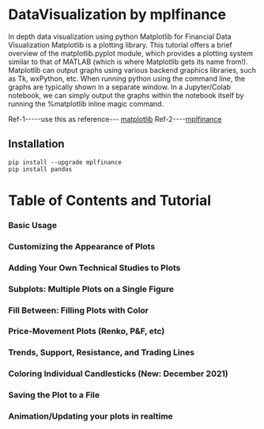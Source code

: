 # DataVisualization by mplfinance
In depth data visualization using python
Matplotlib for Financial Data Visualization
Matplotlib is a plotting library.
This tutorial offers a brief overview of the matplotlib.pyplot module, which provides a plotting system similar to that of MATLAB (which is where Matplotlib gets its name from!).
Matplotlib can output graphs using various backend graphics libraries, such as Tk, wxPython, etc. When running python using the command line, the graphs are typically shown in a separate window. In a Jupyter/Colab notebook, we can simply output the graphs within the notebook itself by running the %matplotlib inline magic command.

Ref-1-----use this as reference--- [matplotlib](https://matplotlib.org/stable/users/explain/quick_start.html)
Ref-2----[mplfinance](https://llego.dev/posts/matplotlib-financial-data-visualization/#matplotlib-architecture)

## Installation



```
pip install --upgrade mplfinance
pip install pandas
```

# Table of Contents and Tutorial
### Basic Usage
### Customizing the Appearance of Plots
### Adding Your Own Technical Studies to Plots
### Subplots: Multiple Plots on a Single Figure
### Fill Between: Filling Plots with Color
### Price-Movement Plots (Renko, P&F, etc)
### Trends, Support, Resistance, and Trading Lines
### Coloring Individual Candlesticks (New: December 2021)
### Saving the Plot to a File
### Animation/Updating your plots in realtime

